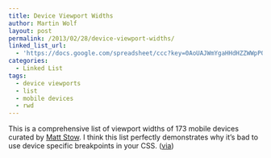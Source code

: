 ```yaml
---
title: Device Viewport Widths
author: Martin Wolf
layout: post
permalink: /2013/02/28/device-viewport-widths/
linked_list_url:
  - 'https://docs.google.com/spreadsheet/ccc?key=0AoUAJWmYgaHHdHZZWWpPQkx4eHpBaUxna3dyMGkzLUE#gid=0'
categories:
  - Linked List
tags:
  - device viewports
  - list
  - mobile devices
  - rwd
---
```

This is a comprehensive list of viewport widths of 173 mobile devices curated by [Matt Stow][1]. I think this list perfectly demonstrates why it&#8217;s bad to use device specific breakpoints in your CSS. ([via][2])

 [1]: http://twitter.com/stowball
 [2]: https://twitter.com/viljamis/status/307035941049077760